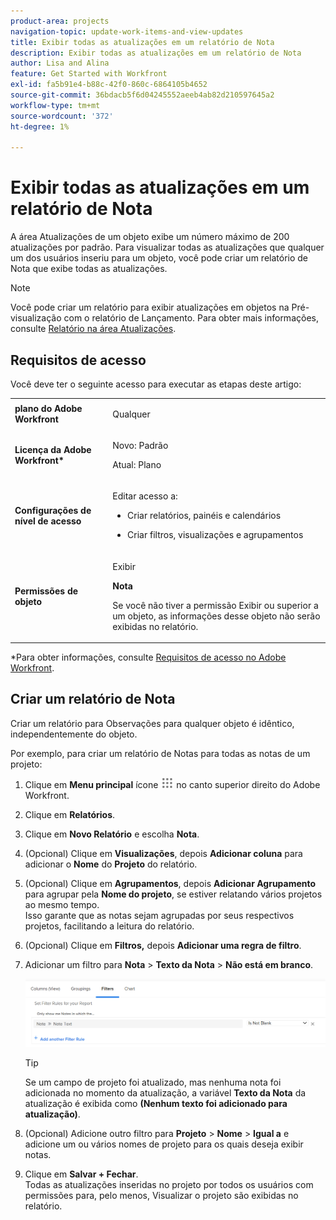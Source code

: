 ```yaml
---
product-area: projects
navigation-topic: update-work-items-and-view-updates
title: Exibir todas as atualizações em um relatório de Nota
description: Exibir todas as atualizações em um relatório de Nota
author: Lisa and Alina
feature: Get Started with Workfront
exl-id: fa5b91e4-b88c-42f0-860c-6864105b4652
source-git-commit: 36bdacb5f6d04245552aeeb4ab82d210597645a2
workflow-type: tm+mt
source-wordcount: '372'
ht-degree: 1%

---
```


# Exibir todas as atualizações em um relatório de Nota

<!--
<p data-mc-conditions="QuicksilverOrClassic.Draft mode">(NOTE: Alina: ***This is a report and it is in the Getting Started/ Updates section because I think it makes more sense to be in this area, where people want to view updates. - added this to this section from Reporting on 7/3/2018 ) </p>
-->

A área Atualizações de um objeto exibe um número máximo de 200 atualizações por padrão. Para visualizar todas as atualizações que qualquer um dos usuários inseriu para um objeto, você pode criar um relatório de Nota que exibe todas as atualizações.

>[!NOTE]
>
>Você pode criar um relatório para exibir atualizações em objetos na Pré-visualização com o relatório de Lançamento. Para obter mais informações, consulte [Relatório na área Atualizações](../../reports-and-dashboards/reports/creating-and-managing-reports/create-journal-entry-report.md).

## Requisitos de acesso

Você deve ter o seguinte acesso para executar as etapas deste artigo:

<table style="table-layout:auto"> 
 <col> 
 </col> 
 <col> 
 </col> 
 <tbody> 
  <tr> 
   <td role="rowheader"><strong>plano do Adobe Workfront</strong></td> 
   <td> <p>Qualquer</p> </td> 
  </tr> 
  <tr> 
   <td role="rowheader"><strong>Licença da Adobe Workfront*</strong></td> 
   <td> <p>Novo: Padrão </p>
   <p>Atual: Plano</p> </td> 
  </tr> 
  <tr> 
   <td role="rowheader"><strong>Configurações de nível de acesso</strong></td> 
   <td> <p>Editar acesso a:</p> 
    <ul> 
     <li> <p>Criar relatórios, painéis e calendários</p> </li> 
     <li> <p>Criar filtros, visualizações e agrupamentos</p> </li> 
    </ul> </td> 
  </tr> 
  <tr> 
   <td role="rowheader"><strong>Permissões de objeto</strong></td> 
   <td> <p>Exibir</p> <p><b>Nota</b></p>
   <p>Se você não tiver a permissão Exibir ou superior a um objeto, as informações desse objeto não serão exibidas no relatório.</p>  </td> 
  </tr> 
 </tbody> 
</table>

*Para obter informações, consulte [Requisitos de acesso no Adobe Workfront](/help/quicksilver/administration-and-setup/add-users/access-levels-and-object-permissions/access-level-requirements-in-documentation.md).

## Criar um relatório de Nota

Criar um relatório para Observações para qualquer objeto é idêntico, independentemente do objeto.

Por exemplo, para criar um relatório de Notas para todas as notas de um projeto:

1. Clique em **Menu principal** ícone ![](assets/main-menu-icon.png) no canto superior direito do Adobe Workfront.

1. Clique em **Relatórios**.
1. Clique em **Novo Relatório** e escolha **Nota**.

1. (Opcional) Clique em **Visualizações**, depois **Adicionar coluna** para adicionar o **Nome** do **Projeto** do relatório. 

1. (Opcional) Clique em **Agrupamentos**, depois **Adicionar Agrupamento** para agrupar pela **Nome do projeto**, se estiver relatando vários projetos ao mesmo tempo.\
   Isso garante que as notas sejam agrupadas por seus respectivos projetos, facilitando a leitura do relatório. 

1. (Opcional) Clique em **Filtros,** depois **Adicionar uma regra de filtro**.
1. Adicionar um filtro para **Nota** > **Texto da Nota** > **Não está em branco**.

   ![](assets/note-note-text-not-blank-filter.png)

   >[!TIP]
   >
   >   Se um campo de projeto foi atualizado, mas nenhuma nota foi adicionada no momento da atualização, a variável **Texto da Nota** da atualização é exibida como **(Nenhum texto foi adicionado para atualização)**.


1. (Opcional) Adicione outro filtro para **Projeto** > **Nome** > **Igual a** e adicione um ou vários nomes de projeto para os quais deseja exibir notas.
1. Clique em **Salvar + Fechar**.\
   Todas as atualizações inseridas no projeto por todos os usuários com permissões para, pelo menos, Visualizar o projeto são exibidas no relatório.
